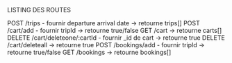 LISTING DES ROUTES

POST      /trips                            - fournir departure arrival date                     -> retourne trips[]
POST      /cart/add                         - fournir tripId                                     -> retourne true/false
GET        /cart                                                                                 -> retourne carts[]
DELETE /cart/deleteone/:cartId              - fournir _id de cart                                -> retourne true
DELETE /cart/deleteall                                                                           -> retourne true
POST     /bookings/add                      - fournir tripId                                     -> retourne true/false
GET       /bookings                                                                              -> retourne bookings[]

